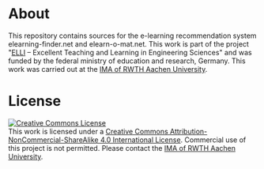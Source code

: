 # About
This repository contains sources for the e-learning recommendation system elearning-finder.net and elearn-o-mat.net. This work is part of the project "[ELLI](http://elli-online.net) – Excellent Teaching and Learning in Engineering Sciences" and was funded by the federal ministry of education and research, Germany. This work was carried out at the [IMA of RWTH Aachen University](https://cybernetics-lab.de/).

# License
[![Creative Commons License](https://i.creativecommons.org/l/by-nc-sa/4.0/88x31.png)](http://creativecommons.org/licenses/by-nc-sa/4.0/)  
This work is licensed under a [Creative Commons Attribution-NonCommercial-ShareAlike 4.0 International License](http://creativecommons.org/licenses/by-nc-sa/4.0/). Commercial use of this project is not permitted. Please contact the [IMA of RWTH Aachen University](https://cybernetics-lab.de/).
